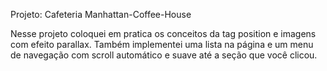 Projeto: Cafeteria Manhattan-Coffee-House

Nesse projeto coloquei em pratica os conceitos da tag position e imagens com efeito parallax. Também implementei uma lista na página e um menu de navegação com scroll automático e suave até a seção que você clicou.